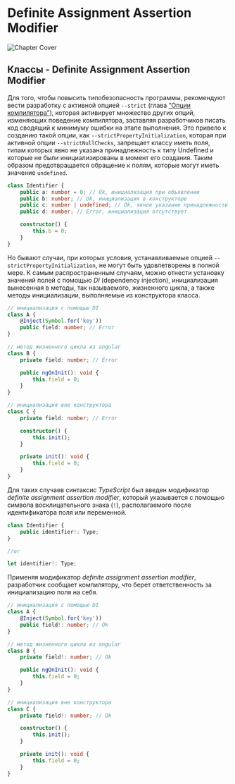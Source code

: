# Definite Assignment Assertion Modifier

![Chapter Cover](./images/chapter-cover.png)

## Классы - Definite Assignment Assertion Modifier

Для того, чтобы повысить типобезопасность программы, рекомендуют вести разработку с активной опцией `--strict` (глава [“Опции компилятора”]()), которая активирует множество других опций, изменяющих поведение компилятора, заставляя разработчиков писать код сводящий к минимуму ошибки на этапе выполнения. Это привело к созданию такой опции, как `--strictPropertyInitialization`, которая при активной опции `--strictNullChecks`, запрещает классу иметь поля, типам которых явно не указана принадлежность к типу Undefined и которые не были инициализированы в момент его создания. Таким образом предотвращается обращение к полям, которые могут иметь значение `undefined`.

```typescript
class Identifier {
    public a: number = 0; // Ok, инициализация при объявлении
    public b: number; // Ok, инициализация в конструкторе
    public c: number | undefined; // Ok, явное указание принадлежности к типу Undefined
    public d: number; // Error, инициализация отсутствует

    constructor() {
        this.b = 0;
    }
}
```

Но бывают случаи, при которых условия, устанавливаемые опцией `--strictPropertyInitialization`, не могут быть удовлетворены в полной мере. К самым распространенным случаям, можно отнести установку значений полей с помощью _DI_ (dependency injection), инициализация вынесенная в методы, так называемого, жизненного цикла, а также методы инициализации, выполняемые из конструктора класса.

```typescript
// инициализация с помощью DI
class A {
    @Inject(Symbol.for('key'))
    public field: number; // Error
}
```

```typescript
// метод жизненного цикла из angular
class B {
    private field: number; // Error

    public ngOnInit(): void {
        this.field = 0;
    }
}
```

```typescript
// инициализация вне конструктора
class C {
    private field: number; // Error

    constructor() {
        this.init();
    }

    private init(): void {
        this.field = 0;
    }
}
```

Для таких случаев синтаксис _TypeScript_ был введен модификатор _definite assignment assertion modifier_, который указывается с помощью символа восклицательного знака (`!`), располагаемого после идентификатора поля или переменной.

```typescript
class Identifier {
    public identifier!: Type;
}

//or

let identifier!: Type;
```

Применяя модификатор _definite assignment assertion modifier_, разработчик сообщает компилятору, что берет ответственность за инициализацию поля на себя.

```typescript
// инициализация с помощью DI
class A {
    @Inject(Symbol.for('key'))
    public field!: number; // Ok
}
```

```typescript
// метод жизненного цикла из angular
class B {
    private field!: number; // Ok

    public ngOnInit(): void {
        this.field = 0;
    }
}
```

```typescript
// инициализация вне конструктора
class C {
    private field!: number; // Ok

    constructor() {
        this.init();
    }

    private init(): void {
        this.field = 0;
    }
}
```
